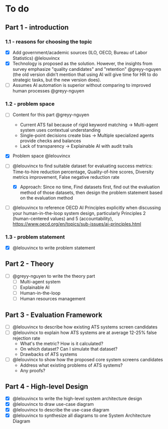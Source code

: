 # To do

## Part 1 - introduction

### 1.1 - reasons for choosing the topic

- [x] Add government/academic sources (ILO, OECD, Bureau of Labor Statistics) @lelouvincx
- [x] Technology is proposed as the solution. However, the insights from survey emphasize "quality candidates" and "retention" @greyy-nguyen (the old version didn't mention that using AI will give time for HR to do strategic tasks, but the new version does).
- [ ] Assumes AI automation is superior without comparing to improved human processes @greyy-nguyen

### 1.2 - problem space

- [ ] Content for this part @greyy-nguyen

  - Current ATS fail because of rigid keyword matching → Multi-agent system uses contextual understanding
  - Single-point decisions create bias → Multiple specialized agents provide checks and balances
  - Lack of transparency → Explainable AI with audit trails

- [x] Problem space @lelouvincx

- [ ] @lelouvincx to find suitable dataset for evaluating success metrics: Time-to-hire reduction percentage, Quality-of-hire scores, Diversity metrics improvement, False negative reduction rate

  - [x] Approach: Since no time, Find datasets first, find out the evaluation method of those datasets, then design the problem statement based on the evaluation method

- [ ] @lelouvincx to reference OECD AI Principles explicitly when discussing your human-in-the-loop system design, particularly Principles 2 (human-centered values) and 5 (accountability), https://www.oecd.org/en/topics/sub-issues/ai-principles.html

### 1.3 - problem statement

- [x] @lelouvincx to write problem statement

## Part 2 - Theory

- [ ] @greyy-nguyen to write the theory part
  - [ ] Multi-agent system
  - [ ] Explainable AI
  - [ ] Human-in-the-loop
  - [ ] Human resources management

## Part 3 - Evaluation Framework

- [ ] @lelouvincx to describe how existing ATS systems screen candidates
- [ ] @lelouvincx to explain how ATS systems are at average 12-25% false rejection rate
  - What's the metric? How is it calculated?
  - On which dataset? Can I simulate that dataset?
  - Drawbacks of ATS systems
- [ ] @lelouvincx to show how the proposed core system screens candidates
  - Address what existing problems of ATS systems?
  - Any proofs?

## Part 4 - High-level Design

- [x] @lelouvincx to write the high-level system architecture design
- [x] @lelouvincx to draw use-case diagram
- [x] @lelouvincx to describe the use-case diagram
- [x] @lelouvincx to synthesize all diagrams to one System Architecture Diagram
